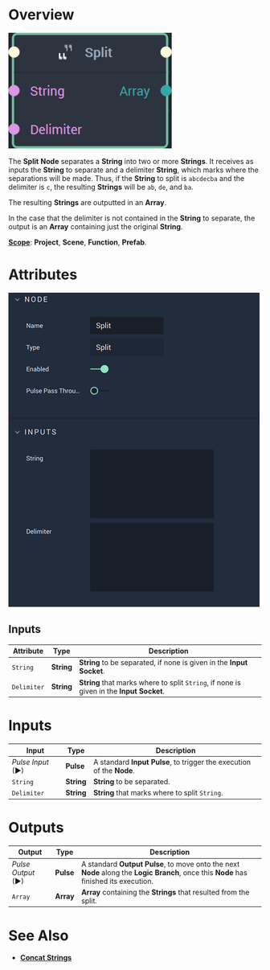 # Overview

![The Split Node.](../../.gitbook/assets/splitnode20241.png)

The **Split** **Node** separates a **String** into two or more **Strings**. It receives as inputs the **String** to separate and a delimiter **String**, which marks where the separations will be made. Thus, if the **String** to split is `abcdecba` and the delimiter is `c`, the resulting **Strings** will be `ab`, `de`, and `ba`.

The resulting **Strings** are outputted in an **Array**.

In the case that the delimiter is not contained in the **String** to separate, the output is an **Array** containing just the original **String**.

[**Scope**](../overview.md#scopes): **Project**, **Scene**, **Function**, **Prefab**.

# Attributes

![The Split Node Attributes.](../../.gitbook/assets/splitattributes.png)

## Inputs

|Attribute|Type|Description|
|---|---|---|
| `String` | **String** | **String** to be separated, if none is given in the **Input Socket**. |
| `Delimiter` | **String** | **String** that marks where to split `String`, if none is given in the **Input Socket**. |

# Inputs

|Input|Type|Description|
|---|---|---|
|*Pulse Input* (►)|**Pulse**|A standard **Input Pulse**, to trigger the execution of the **Node**.|
| `String` | **String** | **String** to be separated. |
| `Delimiter` | **String** | **String** that marks where to split `String`. |

# Outputs

|Output|Type|Description|
|---|---|---|
|*Pulse Output* (►)|**Pulse**|A standard **Output Pulse**, to move onto the next **Node** along the **Logic Branch**, once this **Node** has finished its execution.|
| `Array` | **Array** | **Array** containing the **Strings** that resulted from the split.  |

# See Also

* [**Concat Strings**](concatstrings.md)


